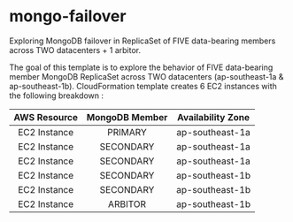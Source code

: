 # mongo-failover
Exploring MongoDB failover in ReplicaSet of FIVE data-bearing members across TWO datacenters + 1 arbitor.

The goal of this template is to explore the behavior of FIVE data-bearing member MongoDB ReplicaSet across TWO datacenters (ap-southeast-1a & ap-southeast-1b).
CloudFormation template creates 6 EC2 instances with the following breakdown :

| AWS Resource | MongoDB Member | Availability Zone |
|:------------:|:--------------:|:-----------------:|
| EC2 Instance |     PRIMARY    |  ap-southeast-1a  |
| EC2 Instance |    SECONDARY   |  ap-southeast-1a  |
| EC2 Instance |    SECONDARY   |  ap-southeast-1a  |
| EC2 Instance |    SECONDARY   |  ap-southeast-1b  |
| EC2 Instance |    SECONDARY   |  ap-southeast-1b  |
| EC2 Instance |     ARBITOR    |  ap-southeast-1b  |

